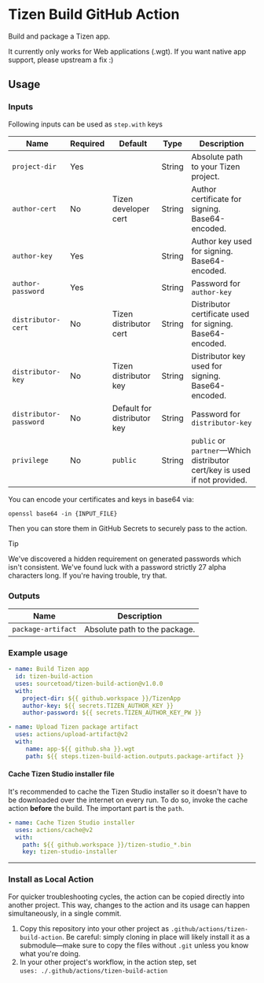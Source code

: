 # Tizen Build GitHub Action
Build and package a Tizen app.

It currently only works for Web applications (.wgt). If you want native app support, please upstream a fix :)

## Usage
### Inputs

Following inputs can be used as `step.with` keys

| Name                   | Required | Default                     | Type   | Description                                                                 |
|------------------------|----------|-----------------------------|--------|-----------------------------------------------------------------------------|
| `project-dir`          | Yes      |                             | String | Absolute path to your Tizen project.                                        |
| `author-cert`          | No       | Tizen developer cert        | String | Author certificate for signing. Base64-encoded.                             |
| `author-key`           | Yes      |                             | String | Author key used for signing. Base64-encoded.                                |
| `author-password`      | Yes      |                             | String | Password for `author-key`                                                   |
| `distributor-cert`     | No       | Tizen distributor cert      | String | Distributor certificate used for signing. Base64-encoded.                   |
| `distributor-key`      | No       | Tizen distributor key       | String | Distributor key used for signing. Base64-encoded.                           |
| `distributor-password` | No       | Default for distributor key | String | Password for `distributor-key`                                              |
| `privilege`            | No       | `public`                    | String | `public` or `partner`&mdash;Which distributor cert/key is used if not provided. |

You can encode your certificates and keys in base64 via:

    openssl base64 -in {INPUT_FILE}

Then you can store them in GitHub Secrets to securely pass to the action.

> [!TIP]
> We've discovered a hidden requirement on generated passwords which isn't consistent. We've found luck with a password strictly 27 alpha characters long. If you're having trouble, try that.

### Outputs
| Name               | Description                       |
|--------------------|-----------------------------------|
| `package-artifact` | Absolute path to the package.     |

### Example usage

```yaml
- name: Build Tizen app
  id: tizen-build-action
  uses: sourcetoad/tizen-build-action@v1.0.0
  with:
    project-dir: ${{ github.workspace }}/TizenApp
    author-key: ${{ secrets.TIZEN_AUTHOR_KEY }}
    author-password: ${{ secrets.TIZEN_AUTHOR_KEY_PW }}

- name: Upload Tizen package artifact
  uses: actions/upload-artifact@v2
  with:
     name: app-${{ github.sha }}.wgt
     path: ${{ steps.tizen-build-action.outputs.package-artifact }}
```

#### Cache Tizen Studio installer file
It's recommended to cache the Tizen Studio installer
so it doesn't have to be downloaded over the internet on every run.
To do so, invoke the cache action **before** the build.
The important part is the `path`.
```yaml
- name: Cache Tizen Studio installer
  uses: actions/cache@v2
  with:
    path: ${{ github.workspace }}/tizen-studio_*.bin
    key: tizen-studio-installer
```

---

### Install as Local Action
For quicker troubleshooting cycles, the action can be copied directly into another project.
This way, changes to the action and its usage can happen simultaneously, in a single commit.

1. Copy this repository into your other project as `.github/actions/tizen-build-action`.
   Be careful: simply cloning in place will likely install it as a submodule&mdash;make sure to copy the files without `.git` unless you know what you're doing.
2. In your other project's workflow, in the action step, set\
   `uses: ./.github/actions/tizen-build-action`
